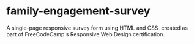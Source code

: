 # family-engagement-survey

A single-page responsive survey form using HTML and CSS, created as part of FreeCodeCamp's Responsive Web Design certification.
